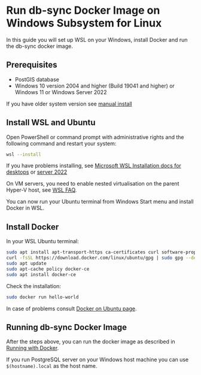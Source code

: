 # Run db-sync Docker Image on Windows Subsystem for Linux

In this guide you will set up WSL on your Windows, install Docker and run the db-sync docker image.

## Prerequisites

- PostGIS database
- Windows 10 version 2004 and higher (Build 19041 and higher) or Windows 11 or Windows Server 2022

If you have older system version see [manual install](https://learn.microsoft.com/en-us/windows/wsl/install-manual)

## Install WSL and Ubuntu

Open PowerShell or command prompt with administrative rights and the following command and restart your system:

```bash
wsl --install
```

If you have problems installing, see [Microsoft WSL Installation docs for desktops](https://learn.microsoft.com/en-us/windows/wsl/install)  or [server 2022](https://learn.microsoft.com/en-us/windows/wsl/install-on-server)

On VM servers, you need to enable nested virtualisation on the parent Hyper-V host, see [WSL FAQ](https://learn.microsoft.com/en-us/windows/wsl/faq#can-i-run-wsl-2-in-a-virtual-machine-).

You can now run your Ubuntu terminal from Windows Start menu and install Docker in WSL.

## Install Docker

In your WSL Ubuntu terminal:

```bash
sudo apt install apt-transport-https ca-certificates curl software-properties-common
curl -fsSL https://download.docker.com/linux/ubuntu/gpg | sudo gpg --dearmor -o /usr/share/keyrings/docker-archive-keyring.gpg
sudo apt update
sudo apt-cache policy docker-ce
sudo apt install docker-ce
```

Check the installation:

```bash
sudo docker run hello-world
```

In case of problems consult [Docker on Ubuntu page](https://docs.docker.com/engine/install/ubuntu/).

## Running db-sync Docker Image

After the steps above, you can run the docker image as described in [Running with Docker](docker.md).

If you run PostgreSQL server on your Windows host machine you can use `$(hostname).local` as the host name.
